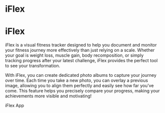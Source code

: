 # iFlex

# iFlex

iFlex is a visual fitness tracker designed to help you document and monitor your fitness journey more effectively than just relying on a scale. Whether your goal is weight loss, muscle gain, body recomposition, or simply tracking progress after your latest challenge, iFlex provides the perfect tool to see your transformation.

With iFlex, you can create dedicated photo albums to capture your journey over time. Each time you take a new photo, you can overlay a previous image, allowing you to align them perfectly and easily see how far you've come. This feature helps you precisely compare your progress, making your achievements more visible and motivating!

iFlex App
